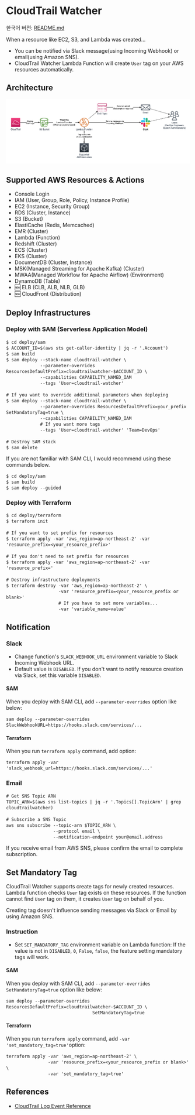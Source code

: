 # CloudTrail Watcher

한국어 버전: [README.md](./README.md)

When a resource like EC2, S3, and Lambda was created...

* You can be notified via Slack message(using Incoming Webhook) or email(using Amazon SNS). 
* CloudTrail Watcher Lambda Function will create `User` tag on your AWS resources automatically.

## Architecture

![Architecture](./cloudtrail-watcher-architecture.png)

## Supported AWS Resources & Actions

* Console Login
* IAM (User, Group, Role, Policy, Instance Profile)
* EC2 (Instance, Security Group)
* RDS (Cluster, Instance)
* S3 (Bucket)
* ElastiCache (Redis, Memcached)
* EMR (Cluster)
* Lambda (Function)
* Redshift (Cluster)
* ECS (Cluster)
* EKS (Cluster)
* DocumentDB (Cluster, Instance)
* MSK(Managed Streaming for Apache Kafka) (Cluster)
* MWAA(Managed Workflow for Apache Airflow) (Environment)
* DynamoDB (Table)
* 🆕 ELB (CLB, ALB, NLB, GLB)
* 🆕 CloudFront (Distribution)

## Deploy Infrastructures

### Deploy with SAM (Serverless Application Model)

```shell
$ cd deploy/sam
$ ACCOUNT_ID=$(aws sts get-caller-identity | jq -r '.Account')
$ sam build
$ sam deploy --stack-name cloudtrail-watcher \
             --parameter-overrides ResourcesDefaultPrefix=cloudtrailwatcher-$ACCOUNT_ID \ 
             --capabilities CAPABILITY_NAMED_IAM
             --tags 'User=cloudtrail-watcher'
             
# If you want to override additional parameters when deploying
$ sam deploy --stack-name cloudtrail-watcher \
             --parameter-overrides ResourcesDefaultPrefix=your_prefix SetMandatoryTag=true \
             --capabilities CAPABILITY_NAMED_IAM
             # If you want more tags
             --tags 'User=cloudtrail-watcher' 'Team=DevOps' 
             
# Destroy SAM stack
$ sam delete 
```

If you are not familiar with SAM CLI, I would recommend using these commands below.

```shell
$ cd deploy/sam
$ sam build
$ sam deploy --guided
```

### Deploy with Terraform 

```shell
$ cd deploy/terraform
$ terraform init

# If you want to set prefix for resources
$ terraform apply -var 'aws_region=ap-northeast-2' -var 'resource_prefix=<your_resource_prefix>'

# If you don't need to set prefix for resources
$ terraform apply -var 'aws_region=ap-northeast-2' -var 'resource_prefix='

# Destroy infrastructure deployments
$ terraform destroy -var 'aws_region=ap-northeast-2' \
                    -var 'resource_prefix=<your_resource_prefix or blank>'
                    # If you have to set more variables...
                    -var 'variable_name=value'
```

## Notification

### Slack

* Change function's `SLACK_WEBHOOK_URL` environment variable to Slack Incoming Webhook URL. 
* Default value is `DISABLED`. If you don't want to notify resource creation via Slack, set this variable `DISABLED`.

#### SAM

When you deploy with SAM CLI, add `--parameter-overrides` option like below:

```shell
sam deploy --parameter-overrides SlackWebhookURL=https://hooks.slack.com/services/...
```

#### Terraform

When you run `terraform apply` command, add option:

```shell
terraform apply -var 'slack_webhook_url=https://hooks.slack.com/services/...'
```

### Email

```shell
# Get SNS Topic ARN
TOPIC_ARN=$(aws sns list-topics | jq -r '.Topics[].TopicArn' | grep cloudtrailwatcher)

# Subscribe a SNS Topic
aws sns subscribe --topic-arn $TOPIC_ARN \ 
                  --protocol email \ 
                  --notification-endpoint your@email.address
```

If you receive email from AWS SNS, please confirm the email to complete subscription.

## Set Mandatory Tag

CloudTrail Watcher supports create tags for newly created resources. Lambda function checks `User` tag exists on these resources. 
If the function cannot find `User` tag on them, it creates `User` tag on behalf of you. 

Creating tag doesn't influence sending messages via Slack or Email by using Amazon SNS. 

### Instruction

* Set `SET_MANDATORY_TAG` environment variable on Lambda function: If the value is not in `DISABLED`, `0`, `False`, `false`, the feature setting mandatory tags will work.

#### SAM

When you deploy with SAM CLI, add `--parameter-overrides SetMandatoryTag=true` option like below:

```shell
sam deploy --parameter-overrides ResourcesDefaultPrefix=cloudtrailwatcher-$ACCOUNT_ID \ 
                                 SetMandatoryTag=true
```

#### Terraform

When you run `terraform apply` command, add `-var 'set_mandatory_tag=true'`option:

```shell
terraform apply -var 'aws_region=ap-northeast-2' \
                -var 'resource_prefix=<your_resource_prefix or blank>' \
                -var 'set_mandatory_tag=true'
```

## References

* [CloudTrail Log Event Reference](https://docs.aws.amazon.com/awscloudtrail/latest/userguide/cloudtrail-event-reference.html)
